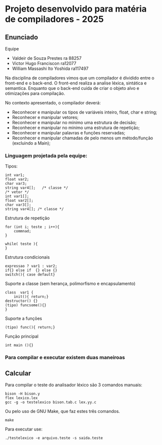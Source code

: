 # Projeto desenvolvido para matéria de compiladores - 2025

## Enunciado

Equipe
- Valdeir de Souza Prestes ra 88257
- Victor Hugo Franciscon ra12077
- William Massashi Ito Yoshida ra117497

Na disciplina de compiladores vimos que um compilador é dividido entre o
front-end e o back-end. O front-end realiza a analise léxica, sintática
e semantica. Enquanto que o back-end cuida de criar o objeto alvo e otimizações
para compilação.

No contexto apresentado, o compilador deverá:  
- Reconhecer e manipular os tipos de variáveis inteiro, float, char e
string;  
- Reconhecer e manipular vetores;  
- Reconhecer e manipular no mínimo uma estrutura de decisão;  
- Reconhecer e manipular no mínimo uma estrutura de repetição;  
- Reconhecer e manipular palavras e funções reservadas;  
- Reconhecer e manipular chamadas de pelo menos um método/função  
(excluindo a Main);  
   
   
   


### Linguagem projetada pela equipe:

Tipos:
```
int var1;
float var2;
char var3; 
string var4[];   /* classe */
/* vetor */
int var1[];
float var2[];
char var3[]; 
string var4[]; /* classe */
```

Estrutura de repetição
```
for (int i; teste ; i++){
	commnad;
}

while( teste ){
}
```
Estrutura condicionais
```
expressao ? var1 : var2; 
if{} else if  {} else {}
switch(){ case default}
```

Suporte a classe (sem herança, polimorfismo e encapsulamento)
```
class  var1 {
 	init(){ return;}
destructor() {}
(tipo) funcsome(){}
}
```
Suporte a funções
```
(tipo) func(){ return;}
```

Função principal
```
int main (){}
```

### Para compilar e executar existem duas  maneiroas
## Calcular
   
Para compilar o teste do analisador léxico são 3 comandos manuais:
```
bison -H bison.y
flex lexico.lex
gcc -g -o testelexico bison.tab.c lex.yy.c
```
Ou pelo uso de GNU Make, que faz estes três comandos.  
```
make
```


Para executar use:
```
./testelexico -e arquivo.teste -s saida.teste
```
